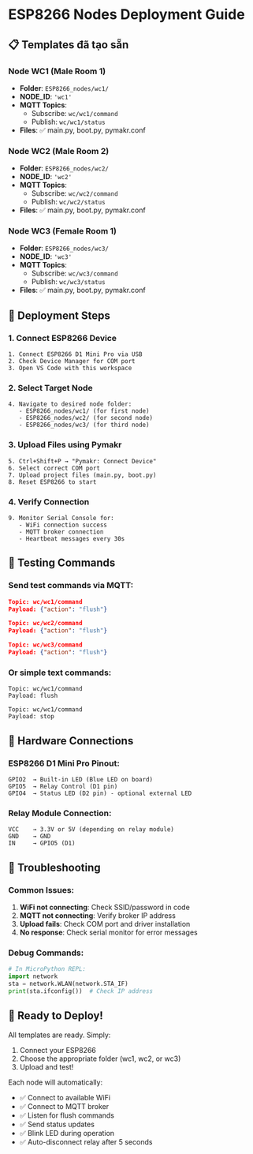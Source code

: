 # ESP8266 Nodes Deployment Guide

## 📋 Templates đã tạo sẵn

### Node WC1 (Male Room 1)
- **Folder**: `ESP8266_nodes/wc1/`
- **NODE_ID**: `'wc1'`
- **MQTT Topics**: 
  - Subscribe: `wc/wc1/command`
  - Publish: `wc/wc1/status`
- **Files**: ✅ main.py, boot.py, pymakr.conf

### Node WC2 (Male Room 2)  
- **Folder**: `ESP8266_nodes/wc2/`
- **NODE_ID**: `'wc2'`
- **MQTT Topics**:
  - Subscribe: `wc/wc2/command`
  - Publish: `wc/wc2/status`
- **Files**: ✅ main.py, boot.py, pymakr.conf

### Node WC3 (Female Room 1)
- **Folder**: `ESP8266_nodes/wc3/`
- **NODE_ID**: `'wc3'`
- **MQTT Topics**:
  - Subscribe: `wc/wc3/command`
  - Publish: `wc/wc3/status`
- **Files**: ✅ main.py, boot.py, pymakr.conf

## 🔧 Deployment Steps

### 1. Connect ESP8266 Device
```
1. Connect ESP8266 D1 Mini Pro via USB
2. Check Device Manager for COM port
3. Open VS Code with this workspace
```

### 2. Select Target Node
```
4. Navigate to desired node folder:
   - ESP8266_nodes/wc1/ (for first node)
   - ESP8266_nodes/wc2/ (for second node) 
   - ESP8266_nodes/wc3/ (for third node)
```

### 3. Upload Files using Pymakr
```
5. Ctrl+Shift+P → "Pymakr: Connect Device"
6. Select correct COM port
7. Upload project files (main.py, boot.py)
8. Reset ESP8266 to start
```

### 4. Verify Connection
```
9. Monitor Serial Console for:
   - WiFi connection success
   - MQTT broker connection
   - Heartbeat messages every 30s
```

## 🧪 Testing Commands

### Send test commands via MQTT:
```json
Topic: wc/wc1/command
Payload: {"action": "flush"}

Topic: wc/wc2/command  
Payload: {"action": "flush"}

Topic: wc/wc3/command
Payload: {"action": "flush"}
```

### Or simple text commands:
```
Topic: wc/wc1/command
Payload: flush

Topic: wc/wc1/command
Payload: stop
```

## 🔌 Hardware Connections

### ESP8266 D1 Mini Pro Pinout:
```
GPIO2  → Built-in LED (Blue LED on board)
GPIO5  → Relay Control (D1 pin)
GPIO4  → Status LED (D2 pin) - optional external LED
```

### Relay Module Connection:
```
VCC    → 3.3V or 5V (depending on relay module)
GND    → GND
IN     → GPIO5 (D1)
```

## 🐛 Troubleshooting

### Common Issues:
1. **WiFi not connecting**: Check SSID/password in code
2. **MQTT not connecting**: Verify broker IP address
3. **Upload fails**: Check COM port and driver installation
4. **No response**: Check serial monitor for error messages

### Debug Commands:
```python
# In MicroPython REPL:
import network
sta = network.WLAN(network.STA_IF)
print(sta.ifconfig())  # Check IP address
```

## 🚀 Ready to Deploy!

All templates are ready. Simply:
1. Connect your ESP8266
2. Choose the appropriate folder (wc1, wc2, or wc3)
3. Upload and test!

Each node will automatically:
- ✅ Connect to available WiFi
- ✅ Connect to MQTT broker
- ✅ Listen for flush commands
- ✅ Send status updates
- ✅ Blink LED during operation
- ✅ Auto-disconnect relay after 5 seconds

